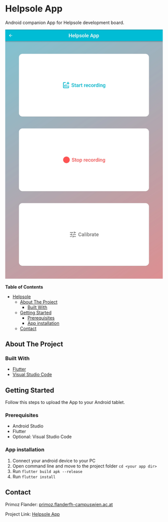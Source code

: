 # Helpsole App

Android companion App for Helpsole development board.

![app](assets/app.png)

**Table of Contents**

- [Helpsole](#helpsole-app)
  * [About The Project](#about-the-project)
    + [Built With](#built-with)
  * [Getting Started](#getting-started)
    + [Prerequisites](#prerequisites)
    + [App installation](#app-installation)
  * [Contact](#contact)


## About The Project

### Built With

* [Flutter](https://flutter.dev)
* [Visual Studio Code](https://code.visualstudio.com)

## Getting Started

Follow this steps to upload the App to your Android tablet.

### Prerequisites

* Android Studio
* Flutter
* Optional: Visual Studio Code


### App installation

1. Connect your android device to your PC
2. Open command line and move to the project folder `cd <your app dir>`
3. Run `flutter build apk --release`
4. Run `flutter install`


## Contact

Primoz Flander: [primoz.flanderfh-campuswien.ac.at](<mailto:primoz.flanderfh-campuswien.ac.at>)

Project Link: [Helpsole App](https://github.com/primozflander/helpsole_app)

